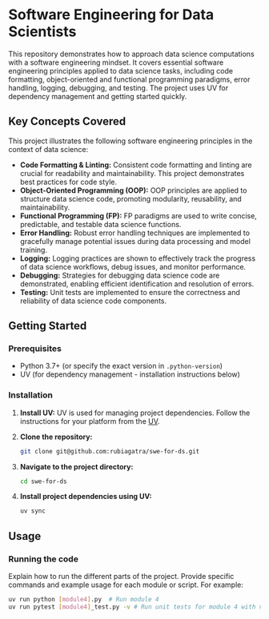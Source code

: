 # Software Engineering for Data Scientists

This repository demonstrates how to approach data science computations with a software engineering mindset. It covers essential software engineering principles applied to data science tasks, including code formatting, object-oriented and functional programming paradigms, error handling, logging, debugging, and testing. The project uses UV for dependency management and getting started quickly.

## Key Concepts Covered

This project illustrates the following software engineering principles in the context of data science:

- **Code Formatting & Linting:** Consistent code formatting and linting are crucial for readability and maintainability. This project demonstrates best practices for code style.
- **Object-Oriented Programming (OOP):** OOP principles are applied to structure data science code, promoting modularity, reusability, and maintainability.
- **Functional Programming (FP):** FP paradigms are used to write concise, predictable, and testable data science functions.
- **Error Handling:** Robust error handling techniques are implemented to gracefully manage potential issues during data processing and model training.
- **Logging:** Logging practices are shown to effectively track the progress of data science workflows, debug issues, and monitor performance.
- **Debugging:** Strategies for debugging data science code are demonstrated, enabling efficient identification and resolution of errors.
- **Testing:** Unit tests are implemented to ensure the correctness and reliability of data science code components.

## Getting Started

### Prerequisites

- Python 3.7+ (or specify the exact version in `.python-version`)
- UV (for dependency management - installation instructions below)

### Installation

1.  **Install UV:** UV is used for managing project dependencies. Follow the instructions for your platform from the [UV](https://docs.astral.sh/uv/getting-started/installation/).

2.  **Clone the repository:**

    ```bash
    git clone git@github.com:rubiagatra/swe-for-ds.git
    ```

3.  **Navigate to the project directory:**

    ```bash
    cd swe-for-ds
    ```

4.  **Install project dependencies using UV:**

    ```bash
    uv sync
    ```

## Usage

### Running the code

Explain how to run the different parts of the project. Provide specific commands and example usage for each module or script. For example:

```bash
uv run python [module4].py  # Run module 4
uv run pytest [module4]_test.py -v # Run unit tests for module 4 with verbose output
```
